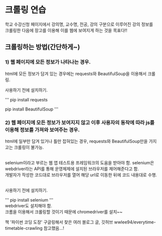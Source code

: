 # 크롤링 연습
학교 수강신청 페이지에서 강의명, 교수명, 전공, 강의 구분으로 이루어진 강의 정보를 크롤링한 다음에 장고를 이용해 이를 웹에 보여지게 하는 것을 목표다!!<br/>

## 크롤링하는 방법(간단하게~)
### 1) 웹 페이지에 모든 정보가 나타나는 경우.
   html에 모든 정보가 담겨 있는 경우에는 requests와 BeautifulSoup을 이용해서 크롤링.<br/>

   사용하기 전에  설치하기.<br/>

   '''
   pip install requests

   pip install BeautifulSoup
   '''


### 2) 웹 페이지에 모든 정보가 보여지지 않고 이후 사용자의 동작에 따라 js를 이용해 정보를 가져와 보여주는 경우.
   html에 일부만 담겨 있거나 틀만 잡혀있는 경우, requests와 BeautifulSoup만을 가지고는 크롤링이 불가능.<br/><br/>

   selenium이라고 부르는 웹 앱 테스트용 프레임워크의 도움을 받아야 함. selenium은 webdriver라는 API를 통해 운영체제에 설치된 브라우저를 제어해준다고 함.<br/>
   개발자가 작성한 코드대로 브라우저를 열어 해당 url로 이동한 뒤에 코드 내용대로 수행.<br/><br/>

   사용하기 전에 설치하기.<br/>

   '''
   pip install selenium
   '''<br/>
   webdriver도 설치해야 함.<br/>
   크롬을 이용해서 크롤링할 것이기 때문에 chromedriver를 설치~~<br/>


   책 '파이썬 코딩 도장' 구글링해서 찾은 여러 블로그 글, 깃허브 wwlee94/everytime-timetable-crawling 참고했음...!<br/>